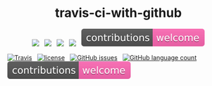 <h1 align="center">travis-ci-with-github</h1>

<p align="center">
  <img src="https://img.shields.io/travis/ajaymache/travis-ci-with-github.svg">&nbsp;&nbsp;
  <img src="https://img.shields.io/github/license/ajaymache/travis-ci-with-github.svg">&nbsp;&nbsp;
  <img src="https://img.shields.io/github/issues/ajaymache/travis-ci-with-github.svg?colorB=DAA520">&nbsp;&nbsp;
  <img src="https://img.shields.io/github/languages/count/ajaymache/travis-ci-with-github.svg?colorB=ff5733">&nbsp;&nbsp;
  <img src="/shields/contributions.svg">
</p>
  
[![Travis](https://img.shields.io/travis/ajaymache/travis-ci-with-github.svg)](https://travis-ci.org/ajaymache/travis-ci-with-github)&nbsp;&nbsp;
[![license](https://img.shields.io/github/license/ajaymache/travis-ci-with-github.svg)](https://opensource.org/licenses/MIT)&nbsp;&nbsp;
[![GitHub issues](https://img.shields.io/github/issues/ajaymache/travis-ci-with-github.svg?colorB=DAA520)](https://github.com/ajaymache/travis-ci-with-github/issues)&nbsp;&nbsp;
[![GitHub language count](https://img.shields.io/github/languages/count/ajaymache/travis-ci-with-github.svg?colorB=ff5733)](https://github.com/ajaymache/travis-ci-with-github)&nbsp;&nbsp;
![Contributions](/shields/contributions.svg)
